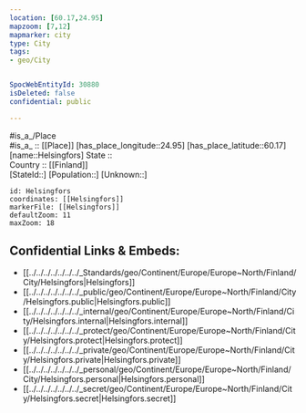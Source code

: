 ```yaml
---
location: [60.17,24.95] 
mapzoom: [7,12] 
mapmarker: city 
type: City
tags:
- geo/City


SpocWebEntityId: 30880
isDeleted: false
confidential: public

---
```

#is_a_/Place  
#is_a_ :: [[Place]] 
[has_place_longitude::24.95] 
[has_place_latitude::60.17] 
[name::Helsingfors] 
State ::  
Country :: [[Finland]]  
[StateId::] 
[Population::] 
[Unknown::] 


```leaflet
id: Helsingfors
coordinates: [[Helsingfors]] 
markerFile: [[Helsingfors]] 
defaultZoom: 11 
maxZoom: 18
```


## Confidential Links & Embeds: 
- [[../../../../../../../_Standards/geo/Continent/Europe/Europe~North/Finland/City/Helsingfors|Helsingfors]] 
- [[../../../../../../../_public/geo/Continent/Europe/Europe~North/Finland/City/Helsingfors.public|Helsingfors.public]] 
- [[../../../../../../../_internal/geo/Continent/Europe/Europe~North/Finland/City/Helsingfors.internal|Helsingfors.internal]] 
- [[../../../../../../../_protect/geo/Continent/Europe/Europe~North/Finland/City/Helsingfors.protect|Helsingfors.protect]] 
- [[../../../../../../../_private/geo/Continent/Europe/Europe~North/Finland/City/Helsingfors.private|Helsingfors.private]] 
- [[../../../../../../../_personal/geo/Continent/Europe/Europe~North/Finland/City/Helsingfors.personal|Helsingfors.personal]] 
- [[../../../../../../../_secret/geo/Continent/Europe/Europe~North/Finland/City/Helsingfors.secret|Helsingfors.secret]] 
